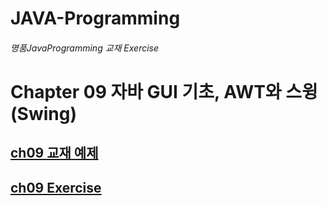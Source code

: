 # JAVA-Programming
###### 명품JavaProgramming 교재 Exercise

# Chapter 09 자바 GUI 기초, AWT와 스윙(Swing)
## [ch09 교재 예제](./src/textbook/ch09/swing)
## [ch09 Exercise](./src/textbook/ch09/exercise)
